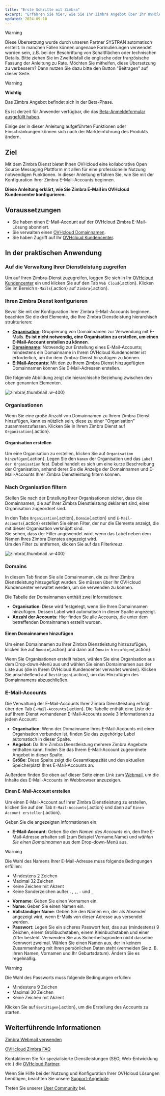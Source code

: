 ```yaml
---
title: "Erste Schritte mit Zimbra"
excerpt: "Erfahren Sie hier, wie Sie Ihr Zimbra Angebot über Ihr OVHcloud Kundencenter verwalten"
updated: 2024-09-10
---
```


<style>
.w-400 {
max-width:400px!important;
}
</style>

> [!warning]
> Diese Übersetzung wurde durch unseren Partner SYSTRAN automatisch erstellt. In manchen Fällen können ungenaue Formulierungen verwendet worden sein, z.B. bei der Beschriftung von Schaltflächen oder technischen Details. Bitte ziehen Sie im Zweifelsfall die englische oder französische Fassung der Anleitung zu Rate. Möchten Sie mithelfen, diese Übersetzung zu verbessern? Dann nutzen Sie dazu bitte den Button "Beitragen" auf dieser Seite.
>

> [!warning]
>
> **Wichtig**
>
> Das Zimbra Angebot befindet sich in der Beta-Phase.
>
> Es ist derzeit für Anwender verfügbar, die das [Beta-Anmeldeformular ausgefüllt haben](https://labs.ovhcloud.com/en/zimbra-beta/).
>
> Einige der in dieser Anleitung aufgeführten Funktionen oder Einschränkungen können sich nach der Markteinführung des Produkts ändern.

## Ziel

Mit dem Zimbra Dienst bietet Ihnen OVHcloud eine kollaborative Open Source Messaging Plattform mit allen für eine professionelle Nutzung notwendigen Funktionen. In dieser Anleitung erfahren Sie, wie Sie mit der Konfiguration Ihrer Zimbra E-Mail-Accounts beginnen.

**Diese Anleitung erklärt, wie Sie Zimbra E-Mail im OVHcloud Kundencenter konfigurieren.**

## Voraussetzungen

- Sie haben einen E-Mail-Account auf der OVHcloud Zimbra E-Mail-Lösung abonniert.
- Sie verwalten einen [OVHcloud Domainnamen](/links/web/domains).
- Sie haben Zugriff auf Ihr [OVHcloud Kundencenter](/links/manager).

## In der praktischen Anwendung

### Auf die Verwaltung Ihrer Dienstleistung zugreifen

Um auf Ihren Zimbra-Dienst zuzugreifen, loggen Sie sich in Ihr [OVHcloud Kundencenter](/links/manager) ein und klicken Sie auf den Tab `Web Cloud`{.action}. Klicken Sie im Bereich `E-Mails`{.action} auf `Zimbra`{.action}.

### Ihren Zimbra Dienst konfigurieren

Bevor Sie mit der Konfiguration Ihrer Zimbra E-Mail-Accounts beginnen, beachten Sie die drei Elemente, die Ihre Zimbra Dienstleistung hierarchisch strukturieren:

- [**Organisation**](#organizations): Gruppierung von Domainnamen zur Verwendung mit E-Mails. **Es ist nicht notwendig, eine Organisation zu erstellen, um einen E-Mail-Account erstellen zu können**.
- [**Domainname**](#domains): Notwendig zur Erstellung eines E-Mail-Accounts; mindestens ein Domainname in Ihrem OVHcloud Kundencenter ist erforderlich, um ihn dem Zimbra-Dienst hinzufügen zu können.
- [**E-Mail-Accounts**](#emails): Mit den zu Ihrem Zimbra Dienst hinzugefügten Domainnamen können Sie E-Mail-Adressen erstellen.

Die folgende Abbildung zeigt die hierarchische Beziehung zwischen den oben genannten Elementen.

![zimbra](images/zimbra_organization.png){.thumbnail .w-400}

### Organisationen <a name="organizations"></a>

Wenn Sie eine große Anzahl von Domainnamen zu Ihrem Zimbra Dienst hinzufügen, kann es nützlich sein, diese zu einer "Organisation" zusammenzufassen. Klicken Sie in Ihrem Zimbra Dienst auf `Organisation`{.action}.

#### Organisation erstellen

Um eine Organisation zu erstellen, klicken Sie auf `Organisation hinzufügen`{.action}. Legen Sie den `Namen` der Organisation und das `Label der Organisation` fest. Dabei handelt es sich um eine kurze Beschreibung der Organisation, anhand derer Sie die Anzeige der Domainnamen und E-Mail-Accounts Ihrer Zimbra Dienstleistung filtern können.

### Nach Organisation filtern

Stellen Sie nach der Erstellung Ihrer Organisationen sicher, dass die Domainnamen, die auf Ihrer Zimbra Dienstleistung deklariert sind, einer Organisation zugeordnet sind.

In den Tabs `Organisation`{.action}, `Domain`{.action} und `E-Mail-Accounts`{.action} erstellen Sie einen Filter, der nur die Elemente anzeigt, die mit dieser Organisation verknüpft sind.<br>
Sie sehen, dass der Filter angewendet wird, wenn das Label neben dem Namen Ihres Zimbra Dienstes angezeigt wird.<br>
Um den Filter zu entfernen, klicken Sie auf das Filterkreuz.

![zimbra](images/zimbra_organization_filter.png){.thumbnail .w-400}

### Domains <a name="domains"></a>

In diesem Tab finden Sie alle Domainnamen, die zu Ihrer Zimbra Dienstleistung hinzugefügt wurden. Sie müssen über Ihr OVHcloud Kundencenter verwaltet werden, um sie verwenden zu können.

Die Tabelle der Domainnamen enthält zwei Informationen:

- **Organisation**: Diese wird festgelegt, wenn Sie Ihren Domainnamen hinzufügen. Dessen Label wird automatisch in dieser Spalte angezeigt.
- **Anzahl der Accounts**: Hier finden Sie alle Accounts, die unter dem betreffenden Domainnamen erstellt wurden.

#### Einen Domainnamen hinzufügen

Um einen Domainnamen zu Ihrer Zimbra Dienstleistung hinzuzufügen, klicken Sie auf `Domain`{.action} und dann auf `Domain hinzufügen`{.action}.

Wenn Sie Organisationen erstellt haben, wählen Sie eine Organisation aus dem Drop-down-Menü aus und wählen Sie einen Domainnamen aus der Liste aus (die in Ihrem OVHcloud Kundencenter verwaltet werden). Klicken Sie anschließend auf `Bestätigen`{.action}, um das Hinzufügen des Domainnamens abzuschließen.

### E-Mail-Accounts <a name="emails"></a>

Die Verwaltung der E-Mail-Accounts Ihrer Zimbra Dienstleistung erfolgt über den Tab `E-Mail-Accounts`{.action}. Die Tabelle enthält eine Liste der auf Ihrem Dienst vorhandenen E-Mail-Accounts sowie 3 Informationen zu jedem Account:

- **Organisation**: Wenn der Domainname Ihres E-Mail-Accounts mit einer Organisation verbunden ist, finden Sie das zugehörige Label automatisch in dieser Spalte.
- **Angebot**: Da Ihre Zimbra Dienstleistung mehrere Zimbra Angebote enthalten kann, finden Sie das Ihrem E-Mail-Account zugeordnete Angebot in dieser Spalte.
- **Größe**: Diese Spalte zeigt die Gesamtkapazität und den aktuellen Speicherplatz Ihres E-Mail-Accounts an.

Außerdem finden Sie oben auf dieser Seite einen Link zum [Webmail](/links/web/email), um die Inhalte des E-Mail-Accounts im Webbrowser anzuzeigen.

#### Einen E-Mail-Account erstellen

Um einen E-Mail-Account auf Ihrer Zimbra Dienstleistung zu erstellen, klicken Sie auf den Tab `E-Mail-Accounts`{.action} und dann auf `Einen Account erstellen`{.action}.

Geben Sie die angezeigten Informationen ein.

- **E-Mail-Account**: Geben Sie den *Namen des Accounts* ein, den Ihre E-Mail-Adresse erhalten soll (zum Beispiel Vorname.Name) und *wählen Sie einen Domainnamen* aus dem Drop-down-Menü aus.

> [!warning]
>
> Die Wahl des Namens Ihrer E-Mail-Adresse muss folgende Bedingungen erfüllen:
>
> - Mindestens 2 Zeichen
> - Maximal 32 Zeichen
> - Keine Zeichen mit Akzent
> - Keine Sonderzeichen außer `.`, `,`, `-` und `_`

- **Vorname**: Geben Sie einen Vornamen ein.
- **Name**: Geben Sie einen Namen ein.
- **Vollständiger Name**: Geben Sie den Namen ein, der als Absender angezeigt wird, wenn E-Mails von dieser Adresse aus versendet werden.
- **Passwort**: Legen Sie ein sicheres Passwort fest, das aus (mindestens) 9 Zeichen, einem Großbuchstaben, einem Kleinbuchstaben und einer Ziffer besteht. Verwenden Sie aus Sicherheitsgründen nicht dasselbe Kennwort zweimal. Wählen Sie einen Namen aus, der in keinem Zusammenhang mit Ihren persönlichen Daten steht (vermeiden Sie z. B. Ihren Namen, Vornamen und Ihr Geburtsdatum). Ändern Sie es regelmäßig.

> [!warning]
>
> Die Wahl des Passworts muss folgende Bedingungen erfüllen:
>
> - Mindestens 9 Zeichen
> - Maximal 30 Zeichen
> - Keine Zeichen mit Akzent

Klicken Sie auf `Bestätigen`{.action}, um die Erstellung des Accounts zu starten.

## Weiterführende Informationen <a name="go-further"></a>

[Zimbra Webmail verwenden](/pages/web_cloud/email_and_collaborative_solutions/mx_plan/email_zimbra)

[OVHcloud Zimbra FAQ](/pages/web_cloud/email_and_collaborative_solutions/mx_plan/faq-zimbra)

Kontaktieren Sie für spezialisierte Dienstleistungen (SEO, Web-Entwicklung etc.) die [OVHcloud Partner](/links/partner).

Wenn Sie Hilfe bei der Nutzung und Konfiguration Ihrer OVHcloud Lösungen benötigen, beachten Sie unsere [Support-Angebote](/links/support).

Treten Sie unserer [User Community](/links/community) bei.
